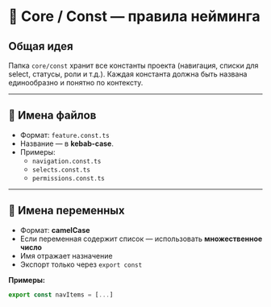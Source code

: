<!-- @format -->

# 🧱 Core / Const — правила нейминга

## Общая идея

Папка `core/const` хранит все константы проекта (навигация, списки для select, статусы, роли и т.д.).
Каждая константа должна быть названа единообразно и понятно по контексту.

---

## 🧩 Имена файлов

- Формат: `feature.const.ts`
- Название — в **kebab-case**.
- Примеры:
  - `navigation.const.ts`
  - `selects.const.ts`
  - `permissions.const.ts`

---

## 🧠 Имена переменных

- Формат: **camelCase**
- Если переменная содержит список — использовать **множественное число**
- Имя отражает назначение
- Экспорт только через `export const`

**Примеры:**

```ts
export const navItems = [...]
```
